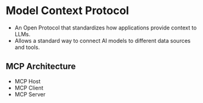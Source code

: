 # Model Context Protocol
- An Open Protocol that standardizes how applications provide context to LLMs.
- Allows a standard way to connect AI models to different data sources and tools.

## MCP Architecture
- MCP Host
- MCP Client
- MCP Server
